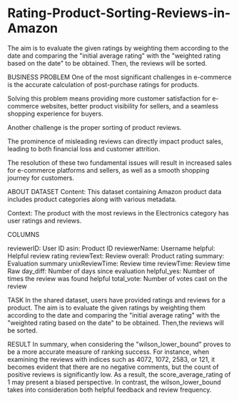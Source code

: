 # Rating-Product-Sorting-Reviews-in-Amazon
The aim is to evaluate the given ratings by weighting them according to the date and comparing the "initial average rating" with the "weighted rating based on the date" to be obtained.  Then, the reviews will be sorted.

BUSINESS PROBLEM
One of the most significant challenges in e-commerce is the accurate calculation of post-purchase ratings for products.

Solving this problem means providing more customer satisfaction for e-commerce websites, better product visibility for sellers, and a seamless shopping experience for buyers.

Another challenge is the proper sorting of product reviews.

The prominence of misleading reviews can directly impact product sales, leading to both financial loss and customer attrition.

The resolution of these two fundamental issues will result in increased sales for e-commerce platforms and sellers, as well as a smooth shopping journey for customers.


ABOUT DATASET
Content: This dataset containing Amazon product data includes product categories along with various metadata.

Context: The product with the most reviews in the Electronics category has user ratings and reviews.

COLUMNS

reviewerID: User ID
asin: Product ID
reviewerName: Username
helpful: Helpful review rating
reviewText: Review
overall: Product rating
summary: Evaluation summary
unixReviewTime: Review time
reviewTime: Review time Raw
day_diff: Number of days since evaluation
helpful_yes: Number of times the review was found helpful
total_vote: Number of votes cast on the review



TASK
In the shared dataset, users have provided ratings and reviews for a product. The aim is to evaluate the given ratings by weighting them according to the date and comparing the "initial average rating" with the "weighted rating based on the date" to be obtained.
Then,the reviews will be sorted.


RESULT
In summary, when considering the "wilson_lower_bound" proves to be a more accurate measure of ranking success. For instance, when examining the reviews with indices such as 4072, 1072, 2583, or 121, it becomes evident that there are no negative comments, but the count of positive reviews is significantly low. As a result, the score_average_rating of 1 may present a biased perspective. In contrast, the wilson_lower_bound takes into consideration both helpful feedback and review frequency.


